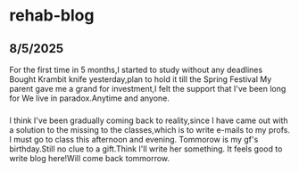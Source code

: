 # rehab-blog
## 8/5/2025
For the first time in 5 months,I started to study without any deadlines
Bought Krambit knife yesterday,plan to hold it till the Spring Festival
My parent gave me a grand for investment,I felt the support that I've been long for
We live in paradox.Anytime and anyone.

###
I think I've been gradually coming back to reality,since I have came out with a solution to the missing to the classes,which is to write e-mails to my profs.
I must go to class this afternoon and evening.
Tommorow is my gf's birthday.Still no clue to a gift.Think I'll write her something.
It feels good to write blog here!Will come back tommorrow.
